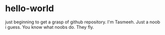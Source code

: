 # hello-world
just beginning to get a grasp of github repository. 
I'm Tasmeeh. Just a noob i guess.
You know what noobs do. They fly.
